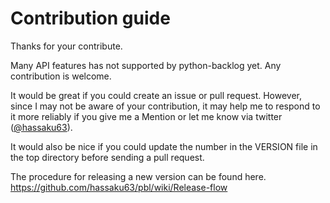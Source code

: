 # Contribution guide

Thanks for your contribute.

Many API features has not supported by python-backlog yet. Any contribution is welcome.

It would be great if you could create an issue or pull request. However, since I may not be aware of your contribution, it may help me to respond to it more reliably if you give me a Mention or let me know via twitter ([@hassaku63](https://twitter.com/hassaku_63)).

It would also be nice if you could update the number in the VERSION file in the top directory before sending a pull request.

The procedure for releasing a new version can be found here. https://github.com/hassaku63/pbl/wiki/Release-flow
